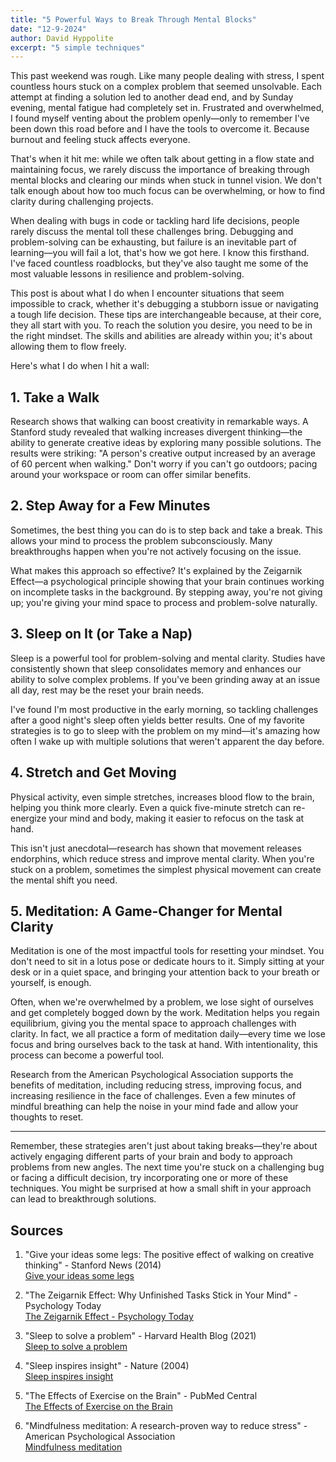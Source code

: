```yaml
---
title: "5 Powerful Ways to Break Through Mental Blocks"
date: "12-9-2024"
author: David Hyppolite
excerpt: "5 simple techniques"
---
```

This past weekend was rough. Like many people dealing with stress, I spent countless hours stuck on a complex problem that seemed unsolvable. Each attempt at finding a solution led to another dead end, and by Sunday evening, mental fatigue had completely set in. Frustrated and overwhelmed, I found myself venting about the problem openly—only to remember I've been down this road before and I have the tools to overcome it. Because burnout and feeling stuck affects everyone.

That's when it hit me: while we often talk about getting in a flow state and maintaining focus, we rarely discuss the importance of breaking through mental blocks and clearing our minds when stuck in tunnel vision. We don't talk enough about how too much focus can be overwhelming, or how to find clarity during challenging projects.

When dealing with bugs in code or tackling hard life decisions, people rarely discuss the mental toll these challenges bring. Debugging and problem-solving can be exhausting, but failure is an inevitable part of learning—you will fail a lot, that's how we got here. I know this firsthand. I've faced countless roadblocks, but they've also taught me some of the most valuable lessons in resilience and problem-solving.

This post is about what I do when I encounter situations that seem impossible to crack, whether it's debugging a stubborn issue or navigating a tough life decision. These tips are interchangeable because, at their core, they all start with you. To reach the solution you desire, you need to be in the right mindset. The skills and abilities are already within you; it's about allowing them to flow freely.

Here's what I do when I hit a wall:

## 1. Take a Walk

Research shows that walking can boost creativity in remarkable ways. A Stanford study revealed that walking increases divergent thinking—the ability to generate creative ideas by exploring many possible solutions. The results were striking: "A person's creative output increased by an average of 60 percent when walking." Don't worry if you can't go outdoors; pacing around your workspace or room can offer similar benefits.

## 2. Step Away for a Few Minutes

Sometimes, the best thing you can do is to step back and take a break. This allows your mind to process the problem subconsciously. Many breakthroughs happen when you're not actively focusing on the issue.

What makes this approach so effective? It's explained by the Zeigarnik Effect—a psychological principle showing that your brain continues working on incomplete tasks in the background. By stepping away, you're not giving up; you're giving your mind space to process and problem-solve naturally.

## 3. Sleep on It (or Take a Nap)

Sleep is a powerful tool for problem-solving and mental clarity. Studies have consistently shown that sleep consolidates memory and enhances our ability to solve complex problems. If you've been grinding away at an issue all day, rest may be the reset your brain needs.

I've found I'm most productive in the early morning, so tackling challenges after a good night's sleep often yields better results. One of my favorite strategies is to go to sleep with the problem on my mind—it's amazing how often I wake up with multiple solutions that weren't apparent the day before.

## 4. Stretch and Get Moving

Physical activity, even simple stretches, increases blood flow to the brain, helping you think more clearly. Even a quick five-minute stretch can re-energize your mind and body, making it easier to refocus on the task at hand.

This isn't just anecdotal—research has shown that movement releases endorphins, which reduce stress and improve mental clarity. When you're stuck on a problem, sometimes the simplest physical movement can create the mental shift you need.

## 5. Meditation: A Game-Changer for Mental Clarity

Meditation is one of the most impactful tools for resetting your mindset. You don't need to sit in a lotus pose or dedicate hours to it. Simply sitting at your desk or in a quiet space, and bringing your attention back to your breath or yourself, is enough.

Often, when we're overwhelmed by a problem, we lose sight of ourselves and get completely bogged down by the work. Meditation helps you regain equilibrium, giving you the mental space to approach challenges with clarity. In fact, we all practice a form of meditation daily—every time we lose focus and bring ourselves back to the task at hand. With intentionality, this process can become a powerful tool.

Research from the American Psychological Association supports the benefits of meditation, including reducing stress, improving focus, and increasing resilience in the face of challenges. Even a few minutes of mindful breathing can help the noise in your mind fade and allow your thoughts to reset.

---

Remember, these strategies aren't just about taking breaks—they're about actively engaging different parts of your brain and body to approach problems from new angles. The next time you're stuck on a challenging bug or facing a difficult decision, try incorporating one or more of these techniques. You might be surprised at how a small shift in your approach can lead to breakthrough solutions.

## Sources

1. "Give your ideas some legs: The positive effect of walking on creative thinking" - Stanford News (2014)  
   [Give your ideas some legs](https://news.stanford.edu/stories/2014/04/walking-vs-sitting-042414)

2. "The Zeigarnik Effect: Why Unfinished Tasks Stick in Your Mind" - Psychology Today  
   [The Zeigarnik Effect - Psychology Today ](https://www.psychologytoday.com/us/basics/zeigarnik-effect)

3. "Sleep to solve a problem" - Harvard Health Blog (2021)  
   [Sleep to solve a problem](https://www.health.harvard.edu/blog/sleep-to-solve-a-problem-202105242463)

4. "Sleep inspires insight" - Nature (2004)  
   [Sleep inspires insight](https://pubmed.ncbi.nlm.nih.gov/15450165/)

5. "The Effects of Exercise on the Brain" - PubMed Central  
   [The Effects of Exercise on the Brain](https://pubmed.ncbi.nlm.nih.gov/19521110/
)
6. "Mindfulness meditation: A research-proven way to reduce stress" - American Psychological Association  
   [Mindfulness meditation](https://www.apa.org/topics/mindfulness/meditation)
